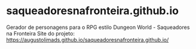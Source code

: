 # saqueadoresnafronteira.github.io
Gerador de personagens para o RPG estilo Dungeon World - Saqueadores na Fronteira
Site do projeto: https://augustolimads.github.io/saqueadoresnafronteira.github.io/

